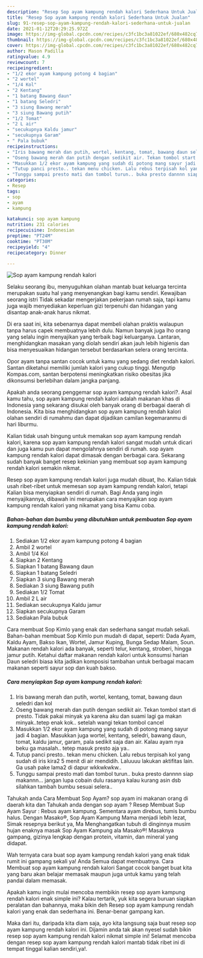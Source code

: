 ```yaml
---
description: "Resep Sop ayam kampung rendah kalori Sederhana Untuk Jualan"
title: "Resep Sop ayam kampung rendah kalori Sederhana Untuk Jualan"
slug: 91-resep-sop-ayam-kampung-rendah-kalori-sederhana-untuk-jualan
date: 2021-01-12T20:29:25.972Z
image: https://img-global.cpcdn.com/recipes/c3fc1bc3a81022ef/680x482cq70/sop-ayam-kampung-rendah-kalori-foto-resep-utama.jpg
thumbnail: https://img-global.cpcdn.com/recipes/c3fc1bc3a81022ef/680x482cq70/sop-ayam-kampung-rendah-kalori-foto-resep-utama.jpg
cover: https://img-global.cpcdn.com/recipes/c3fc1bc3a81022ef/680x482cq70/sop-ayam-kampung-rendah-kalori-foto-resep-utama.jpg
author: Mason Padilla
ratingvalue: 4.9
reviewcount: 7
recipeingredient:
- "1/2 ekor ayam kampung potong 4 bagian"
- "2 wortel"
- "1/4 Kol"
- "2 Kentang"
- "1 batang Bawang daun"
- "1 batang Seledri"
- "3 siung Bawang merah"
- "3 siung Bawang putih"
- "1/2 Tomat"
- "2 L air"
- "secukupnya Kaldu jamur"
- "secukupnya Garam"
- " Pala bubuk"
recipeinstructions:
- "Iris bawang merah dan putih, wortel, kentang, tomat, bawang daun seledri dan kol"
- "Oseng bawang merah dan putih dengan sedikit air. Tekan tombol start di presto. Tidak pakai minyak ya karena aku dan suami lagi ga makan minyak..tetep enak kok.. setelah wangi tekan tombol cancel"
- "Masukkan 1/2 ekor ayam kampung yang sudah di potong mang sayur jadi 4 bagian. Masukkan juga wortel, kentang, seledri, bawang daun, tomat, kaldu jamur, garam, pala sedikit saja dan air. Kalau ayam nya beku ga masalah.. tetep masuk presto aja ya.."
- "Tutup panci presto.. tekan menu chicken. Lalu rebus terpisah kol yang sudah di iris kira2 5 menit di air mendidih. Laluuuu lakukan aktifitas lain. Ga usah pake lama2 di dapur wkkwkwkw.."
- "Tunggu sampai presto mati dan tombol turun.. buka presto dannnn siap makannn... jangan lupa cobain dulu rasanya kalau kurang asin dsb silahkan tambah bumbu sesuai selera.."
categories:
- Resep
tags:
- sop
- ayam
- kampung

katakunci: sop ayam kampung 
nutrition: 231 calories
recipecuisine: Indonesian
preptime: "PT24M"
cooktime: "PT30M"
recipeyield: "4"
recipecategory: Dinner

---
```



![Sop ayam kampung rendah kalori](https://img-global.cpcdn.com/recipes/c3fc1bc3a81022ef/680x482cq70/sop-ayam-kampung-rendah-kalori-foto-resep-utama.jpg)

Selaku seorang ibu, menyuguhkan olahan mantab buat keluarga tercinta merupakan suatu hal yang menyenangkan bagi kamu sendiri. Kewajiban seorang istri Tidak sekadar mengerjakan pekerjaan rumah saja, tapi kamu juga wajib menyediakan keperluan gizi terpenuhi dan hidangan yang disantap anak-anak harus nikmat.

Di era  saat ini, kita sebenarnya dapat membeli olahan praktis walaupun tanpa harus capek membuatnya lebih dulu. Namun banyak juga lho orang yang selalu ingin menyajikan yang terbaik bagi keluarganya. Lantaran, menghidangkan masakan yang diolah sendiri akan jauh lebih higienis dan bisa menyesuaikan hidangan tersebut berdasarkan selera orang tercinta. 

Opor ayam tanpa santan cocok untuk kamu yang sedang diet rendah kalori. Santan diketahui memiliki jumlah kalori yang cukup tinggi. Mengutip Kompas.com, santan berpotensi meningkatkan risiko obesitas jika dikonsumsi berlebihan dalam jangka panjang.

Apakah anda seorang penggemar sop ayam kampung rendah kalori?. Asal kamu tahu, sop ayam kampung rendah kalori adalah makanan khas di Indonesia yang sekarang disukai oleh banyak orang di berbagai daerah di Indonesia. Kita bisa menghidangkan sop ayam kampung rendah kalori olahan sendiri di rumahmu dan dapat dijadikan camilan kegemaranmu di hari liburmu.

Kalian tidak usah bingung untuk memakan sop ayam kampung rendah kalori, karena sop ayam kampung rendah kalori sangat mudah untuk dicari dan juga kamu pun dapat mengolahnya sendiri di rumah. sop ayam kampung rendah kalori dapat dimasak dengan berbagai cara. Sekarang sudah banyak banget resep kekinian yang membuat sop ayam kampung rendah kalori semakin nikmat.

Resep sop ayam kampung rendah kalori juga mudah dibuat, lho. Kalian tidak usah ribet-ribet untuk memesan sop ayam kampung rendah kalori, tetapi Kalian bisa menyiapkan sendiri di rumah. Bagi Anda yang ingin menyajikannya, dibawah ini merupakan cara menyajikan sop ayam kampung rendah kalori yang nikamat yang bisa Kamu coba.

<!--inarticleads1-->

##### Bahan-bahan dan bumbu yang dibutuhkan untuk pembuatan Sop ayam kampung rendah kalori:

1. Sediakan 1/2 ekor ayam kampung potong 4 bagian
1. Ambil 2 wortel
1. Ambil 1/4 Kol
1. Siapkan 2 Kentang
1. Siapkan 1 batang Bawang daun
1. Siapkan 1 batang Seledri
1. Siapkan 3 siung Bawang merah
1. Sediakan 3 siung Bawang putih
1. Sediakan 1/2 Tomat
1. Ambil 2 L air
1. Sediakan secukupnya Kaldu jamur
1. Siapkan secukupnya Garam
1. Sediakan  Pala bubuk


Cara membuat Sop Kimlo yang enak dan sederhana sangat mudah sekali. Bahan-bahan membuat Sop Kimlo pun mudah di dapat, seperti: Dada Ayam, Kaldu Ayam, Bakso Ikan, Wortel, Jamur Kuping, Bunga Sedap Malam, Soun. Makanan rendah kalori ada banyak, seperti telur, kentang, stroberi, hingga jamur putih. Ketahui daftar makanan rendah kalori untuk konsumsi harian Daun seledri biasa kita jadikan komposisi tambahan untuk berbagai macam makanan seperti sayur sop dan kuah bakso. 

<!--inarticleads2-->

##### Cara menyiapkan Sop ayam kampung rendah kalori:

1. Iris bawang merah dan putih, wortel, kentang, tomat, bawang daun seledri dan kol
1. Oseng bawang merah dan putih dengan sedikit air. Tekan tombol start di presto. Tidak pakai minyak ya karena aku dan suami lagi ga makan minyak..tetep enak kok.. setelah wangi tekan tombol cancel
1. Masukkan 1/2 ekor ayam kampung yang sudah di potong mang sayur jadi 4 bagian. Masukkan juga wortel, kentang, seledri, bawang daun, tomat, kaldu jamur, garam, pala sedikit saja dan air. Kalau ayam nya beku ga masalah.. tetep masuk presto aja ya..
1. Tutup panci presto.. tekan menu chicken. Lalu rebus terpisah kol yang sudah di iris kira2 5 menit di air mendidih. Laluuuu lakukan aktifitas lain. Ga usah pake lama2 di dapur wkkwkwkw..
1. Tunggu sampai presto mati dan tombol turun.. buka presto dannnn siap makannn... jangan lupa cobain dulu rasanya kalau kurang asin dsb silahkan tambah bumbu sesuai selera..


Tahukah anda Cara Membuat Sop Ayam? sop ayam ini makanan orang di daerah kita dan Tahukah anda dengan sop ayam ? Resep Membuat Sup Ayam Sayur : Rebus ayam kampung. Sementara ayam direbus, tumis bumbu halus. Dengan Masako®, Sop Ayam Kampung Mama menjadi lebih lezat, Simak resepnya berikut ya, Ma Menghangatkan tubuh di dinginnya musim hujan enaknya masak Sop Ayam Kampung ala Masako®! Masaknya gampang, gizinya lengkap dengan protein, vitamin, dan mineral yang didapat. 

Wah ternyata cara buat sop ayam kampung rendah kalori yang enak tidak rumit ini gampang sekali ya! Anda Semua dapat membuatnya. Cara Membuat sop ayam kampung rendah kalori Sangat cocok banget buat kita yang baru akan belajar memasak maupun juga untuk kamu yang telah pandai dalam memasak.

Apakah kamu ingin mulai mencoba membikin resep sop ayam kampung rendah kalori enak simple ini? Kalau tertarik, yuk kita segera buruan siapkan peralatan dan bahannya, maka bikin deh Resep sop ayam kampung rendah kalori yang enak dan sederhana ini. Benar-benar gampang kan. 

Maka dari itu, daripada kita diam saja, ayo kita langsung saja buat resep sop ayam kampung rendah kalori ini. Dijamin anda tak akan nyesel sudah bikin resep sop ayam kampung rendah kalori nikmat simple ini! Selamat mencoba dengan resep sop ayam kampung rendah kalori mantab tidak ribet ini di tempat tinggal kalian sendiri,ya!.

